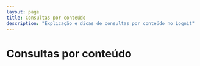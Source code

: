 ```yaml
---
layout: page
title: Consultas por conteúdo
description: "Explicação e dicas de consultas por conteúdo no Lognit"
---
```


# Consultas por conteúdo